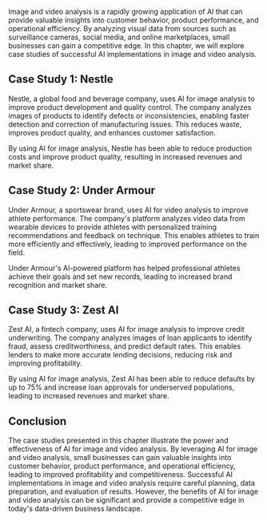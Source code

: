 

Image and video analysis is a rapidly growing application of AI that can provide valuable insights into customer behavior, product performance, and operational efficiency. By analyzing visual data from sources such as surveillance cameras, social media, and online marketplaces, small businesses can gain a competitive edge. In this chapter, we will explore case studies of successful AI implementations in image and video analysis.

Case Study 1: Nestle
--------------------

Nestle, a global food and beverage company, uses AI for image analysis to improve product development and quality control. The company analyzes images of products to identify defects or inconsistencies, enabling faster detection and correction of manufacturing issues. This reduces waste, improves product quality, and enhances customer satisfaction.

By using AI for image analysis, Nestle has been able to reduce production costs and improve product quality, resulting in increased revenues and market share.

Case Study 2: Under Armour
--------------------------

Under Armour, a sportswear brand, uses AI for video analysis to improve athlete performance. The company's platform analyzes video data from wearable devices to provide athletes with personalized training recommendations and feedback on technique. This enables athletes to train more efficiently and effectively, leading to improved performance on the field.

Under Armour's AI-powered platform has helped professional athletes achieve their goals and set new records, leading to increased brand recognition and market share.

Case Study 3: Zest AI
---------------------

Zest AI, a fintech company, uses AI for image analysis to improve credit underwriting. The company analyzes images of loan applicants to identify fraud, assess creditworthiness, and predict default rates. This enables lenders to make more accurate lending decisions, reducing risk and improving profitability.

By using AI for image analysis, Zest AI has been able to reduce defaults by up to 75% and increase loan approvals for underserved populations, leading to increased revenues and market share.

Conclusion
----------

The case studies presented in this chapter illustrate the power and effectiveness of AI for image and video analysis. By leveraging AI for image and video analysis, small businesses can gain valuable insights into customer behavior, product performance, and operational efficiency, leading to improved profitability and competitiveness. Successful AI implementations in image and video analysis require careful planning, data preparation, and evaluation of results. However, the benefits of AI for image and video analysis can be significant and provide a competitive edge in today's data-driven business landscape.
